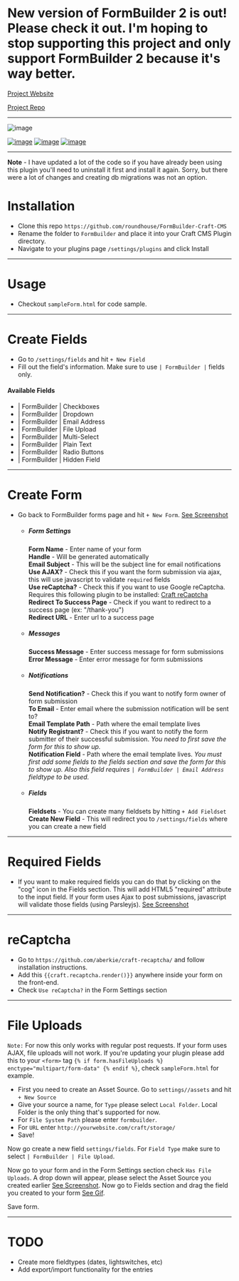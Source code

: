 # New version of FormBuilder 2 is out! Please check it out. I'm hoping to stop supporting this project and only support FormBuilder 2 because it's way better.

[Project Website]()

[Project Repo](https://github.com/roundhouse/FormBuilder-2-Craft-CMS)




***

![image](http://vadim-dev.s3.amazonaws.com/formbuilder/formBuilder_logo.png)

[![image](https://img.shields.io/badge/version-1.4.3-brightgreen.svg)](https://github.com/roundhouse/FormBuilder-Craft-CMS)
[![image](https://img.shields.io/packagist/v/roundhouse/formbuilder.svg)](https://packagist.org/packages/roundhouse/formbuilder)
[![image](https://img.shields.io/github/license/mashape/apistatus.svg)](http://opensource.org/licenses/MIT)

***

**Note** - I have updated a lot of the code so if you have already been using this plugin you'll need to uninstall it first and install it again. Sorry, but there were a lot of changes and creating db migrations was not an option. 

# Installation

* Clone this repo `https://github.com/roundhouse/FormBuilder-Craft-CMS`
* Rename the folder to `FormBuilder` and place it into your Craft CMS Plugin directory.
* Navigate to your plugins page `/settings/plugins` and click Install

***

# Usage

* Checkout `sampleForm.html` for code sample.

***


# Create Fields

* Go to `/settings/fields` and hit `+ New Field`
* Fill out the field's information. Make sure to use `| FormBuilder |` fields only.

#### Available Fields

* | FormBuilder | Checkboxes
* | FormBuilder | Dropdown
* | FormBuilder | Email Address
* | FormBuilder | File Upload
* | FormBuilder | Multi-Select
* | FormBuilder | Plain Text
* | FormBuilder | Radio Buttons
* | FormBuilder | Hidden Field

***

# Create Form

* Go back to FormBuilder forms page and hit `+ New Form`. [See Screenshot](http://vadim-dev.s3.amazonaws.com/formbuilder/1.3.png)

  * ##### Form Settings
  
    **Form Name** - Enter name of your form<br />
    **Handle** - Will be generated automatically<br />
    **Email Subject** - This will be the subject line for email notifications<br />
    **Use AJAX?** - Check this if you want the form submission via ajax, this will use javascript to validate `required` fields<br />
    **Use reCaptcha?** - Check this if you want to use Google reCaptcha. Requires this following plugin to be installed: [Craft reCaptcha](https://github.com/aberkie/craft-recaptcha/) <br />
    **Redirect To Success Page** - Check if you want to redirect to a success page (ex: "/thank-you")<br />
    **Redirect URL** - Enter url to a success page<br />
    
  * ##### Messages
    **Success Message** - Enter success message for form submissions<br />
    **Error Message** - Enter error message for form submissions<br />
    
  * ##### Notifications
    **Send Notification?** - Check this if you want to notify form owner of form submission<br />
    **To Email** - Enter email where the submission notification will be sent to?<br />
    **Email Template Path** - Path where the email template lives<br />
    **Notify Registrant?** - Check this if you want to notify the form submitter of their successful submission. *You need to first save the form for this to show up.*<br />
    **Notification Field** - Path where the email template lives. *You must first add some fields to the fields section and save the form for this to show up. Also this field requires `| FormBuilder | Email Address` fieldtype to be used.*<br />
  
  * ##### Fields
    **Fieldsets** - You can create many fieldsets by hitting `+ Add Fieldset`<br />
    **Create New Field** - This will redirect you to `/settings/fields` where you can create a new field

***

# Required Fields

* If you want to make required fields you can do that by clicking on the "cog" icon in the Fields section. This will add HTML5 "required" attribute to the input field. If your form uses Ajax to post submissions, javascript will validate those fields (using Parsleyjs). [See Screenshot](http://vadim-dev.s3.amazonaws.com/formbuilder/1.4.png)

***

# reCaptcha

* Go to `https://github.com/aberkie/craft-recaptcha/` and follow installation instructions.
* Add this `{{craft.recaptcha.render()}}` anywhere inside your form on the front-end.
* Check `Use reCaptcha?` in the Form Settings section

***

# File Uploads

`Note:` For now this only works with regular post requests. If your form uses AJAX, file uploads will not work. If you're updating your plugin please add this to your `<form>` tag `{% if form.hasFileUploads %} enctype="multipart/form-data" {% endif %}`, check `sampleForm.html` for example.

* First you need to create an Asset Source. Go to `settings//assets` and hit `+ New Source`
* Give your source a name, for `Type` please select `Local Folder`. Local Folder is the only thing that's supported for now.
* For `File System Path` please enter `formbuilder`.
* For `URL` enter `http://yourwebsite.com/craft/storage/`
* Save!

Now go create a new field `settings/fields`. For `Field Type` make sure to select `| FormBuilder | File Upload`. 

Now go to your form and in the Form Settings section check `Has File Uploads`. A drop down will appear, please select the Asset Source you created earlier [See Screenshot](http://vadim-dev.s3.amazonaws.com/formbuilder/file_upload_example.png). Now go to Fields section and drag the field you created to your form [See Gif](http://vadim-dev.s3.amazonaws.com/formbuilder/dragUploadField.gif). 

Save form.


***

# TODO

* Create more fieldtypes (dates, lightswitches, etc)
* Add export/import functionality for the entries
